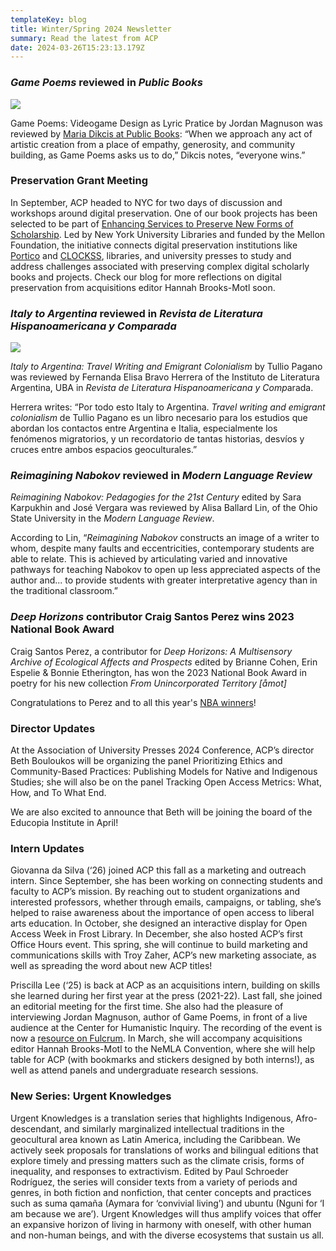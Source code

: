 ```yaml
---
templateKey: blog
title: Winter/Spring 2024 Newsletter
summary: Read the latest from ACP
date: 2024-03-26T15:23:13.179Z
---
```

### *Game Poems* ﻿reviewed in *Public Books*

![](assets/magnuson_cover_front_small.jpg)

Game Poems: Videogame Design as Lyric Pratice by Jordan Magnuson was reviewed by [Maria Dikcis at Public Books](https://r20.rs6.net/tn.jsp?f=001GTx3jh-L6qd_1f-eFfDDaV60I4dJKYLFqmLqBHddFNuvatJLAablTswmC9N-VkR7ym0UfpUADjIA6alWLOcBRs-5XfOaju494f6bJnu9iX1Tynfj7pGH6IIcUqrf6lWmyq_KH2GYcIip13ySr4p2ouKyQimRlyDbnrFrPKR_rvoDRijgauOkW5PU4gS7ZpRO6CO42KmFKfo=&c=_VhwW0EXlpiUbq-HNRSs1dT6rmtIj8BehZeY7yM4FuqAnK8aHpBSZw==&ch=QucXrKT2LlEQShDcwfw81LfzJS7axTYVnJ4rkAwgvJpF3gbB-XeJcw==): “When we approach any act of artistic creation from a place of empathy, generosity, and community building, as Game Poems asks us to do,” Dikcis notes, “everyone wins.”

### Preservation Grant Meeting

In September, ACP headed to NYC for two days of discussion and workshops around digital preservation. One of our book projects has been selected to be part of [Enhancing Services to Preserve New Forms of Scholarship](https://r20.rs6.net/tn.jsp?f=001GTx3jh-L6qd_1f-eFfDDaV60I4dJKYLFqmLqBHddFNuvatJLAablTswmC9N-VkR71-tkVjyy3OXsVVzvMF7a-0RomWEvBJPEsImMLDYJxXbQOhr4ZbccXYj01U7GWGF3yDErVk54Dum03yKKaYQSDUAbZld9P3Itp1OLoGclDxA=&c=_VhwW0EXlpiUbq-HNRSs1dT6rmtIj8BehZeY7yM4FuqAnK8aHpBSZw==&ch=QucXrKT2LlEQShDcwfw81LfzJS7axTYVnJ4rkAwgvJpF3gbB-XeJcw==). Led by New York University Libraries and funded by the Mellon Foundation, the initiative connects digital preservation institutions like [Portico](https://r20.rs6.net/tn.jsp?f=001GTx3jh-L6qd_1f-eFfDDaV60I4dJKYLFqmLqBHddFNuvatJLAablTswmC9N-VkR70oaMIRM53ui5XTwLq3ZHikZnrDNUqAh4Ly-RSehXdGZ9-lVbtnEimqvnHQY4R0i17XAN37cbZYJhp1yTOlv7PQ==&c=_VhwW0EXlpiUbq-HNRSs1dT6rmtIj8BehZeY7yM4FuqAnK8aHpBSZw==&ch=QucXrKT2LlEQShDcwfw81LfzJS7axTYVnJ4rkAwgvJpF3gbB-XeJcw==) and [CLOCKSS](https://r20.rs6.net/tn.jsp?f=001GTx3jh-L6qd_1f-eFfDDaV60I4dJKYLFqmLqBHddFNuvatJLAablTswmC9N-VkR74Ibc-vDn7HkodzhNveGybHhi644V1FViIzDXj0HDYz_KKgCZiyJZGVJS9bePeLf6ovJr0As0vQo=&c=_VhwW0EXlpiUbq-HNRSs1dT6rmtIj8BehZeY7yM4FuqAnK8aHpBSZw==&ch=QucXrKT2LlEQShDcwfw81LfzJS7axTYVnJ4rkAwgvJpF3gbB-XeJcw==), libraries, and university presses to study and address challenges associated with preserving complex digital scholarly books and projects. Check our blog for more reflections on digital preservation from acquisitions editor Hannah Brooks-Motl soon.

### *Italy to Argentina* reviewed in *Revista de Literatura Hispanoamericana y Comparada*

![](assets/pagano.jpg)

*Italy to Argentina: Travel Writing and Emigrant Colonialism* by Tullio Pagano was reviewed by Fernanda Elisa Bravo Herrera of the Instituto de Literatura Argentina, UBA in *Revista de Literatura Hispanoamericana y Comp*arada.

Herrera writes: “Por todo esto Italy to Argentina. *Travel writing and emigrant colonialism* de Tullio Pagano es un libro necesario para los estudios que abordan los contactos entre Argentina e Italia, especialmente los fenómenos migratorios, y un recordatorio de tantas historias, desvíos y cruces entre ambos espacios geoculturales.”

### *Reimagining Nabokov* reviewed in *Modern Language Re﻿view*

*Reimagining Nabokov: Pedagogies for the 21st Century* edited by Sara Karpukhin and José Vergara was reviewed by Alisa Ballard Lin, of the Ohio State University in the *Modern Language Review*.

According to Lin, “*Reimagining Nabokov* constructs an image of a writer to whom, despite many faults and eccentricities, contemporary students are able to relate. This is achieved by articulating varied and innovative pathways for teaching Nabokov to open up less appreciated aspects of the author and... to provide students with greater interpretative agency than in the traditional classroom.”

### *Deep Horizons* contributor Craig Santos Perez wins 2023 National Book Award

Craig Santos Perez, a contributor for *Deep Horizons: A Multisensory Archive of Ecological Affects and Prospects* edited by Brianne Cohen, Erin Espelie & Bonnie Etherington, has won the 2023 National Book Award in poetry for his new collection *From Unincorporated Territory \[åmot]* 

Congratulations to Perez and to all this year's [NBA winners](https://r20.rs6.net/tn.jsp?f=001GTx3jh-L6qd_1f-eFfDDaV60I4dJKYLFqmLqBHddFNuvatJLAablTswmC9N-VkR71321oRtSfHcCEwvhn3vJl6g-JRL-TnAiNI5kWy0njOehz5jVwDMVr4N0RF11SEOz267D2V60ZnBTqJn7-jZQwuZ21RX8yHj0PfLjnVSd3-CGuOH9oGApOfb8lQGgdb4Kw0RufbFqSQHP2URrzJCXxg==&c=_VhwW0EXlpiUbq-HNRSs1dT6rmtIj8BehZeY7yM4FuqAnK8aHpBSZw==&ch=QucXrKT2LlEQShDcwfw81LfzJS7axTYVnJ4rkAwgvJpF3gbB-XeJcw==)!

### Director Updates

At the Association of University Presses 2024 Conference, ACP’s director Beth Bouloukos will be organizing the panel Prioritizing Ethics and Community-Based Practices: Publishing Models for Native and Indigenous Studies; she will also be on the panel Tracking Open Access Metrics: What, How, and To What End.

We are also excited to announce that Beth will be joining the board of the Educopia Institute in April!

### Intern Updates

Giovanna da Silva (‘26) joined ACP this fall as a marketing and outreach intern. Since September, she has been working on connecting students and faculty to ACP’s mission. By reaching out to student organizations and interested professors, whether through emails, campaigns, or tabling, she’s helped to raise awareness about the importance of open access to liberal arts education. In October, she designed an interactive display for Open Access Week in Frost Library. In December, she also hosted ACP’s first Office Hours event. This spring, she will continue to build marketing and communications skills with Troy Zaher, ACP’s new marketing associate, as well as spreading the word about new ACP titles!

Priscilla Lee (‘25) is back at ACP as an acquisitions intern, building on skills she learned during her first year at the press (2021-22). Last fall, she joined an editorial meeting for the first time. She also had the pleasure of interviewing Jordan Magnuson, author of Game Poems, in front of a live audience at the Center for Humanistic Inquiry. The recording of the event is now a [resource on Fulcrum](https://r20.rs6.net/tn.jsp?f=001GTx3jh-L6qd_1f-eFfDDaV60I4dJKYLFqmLqBHddFNuvatJLAablTswmC9N-VkR7-ZgVqctxW2dARz1DLhBOjSun9dhpSZ4jlLPUbMLb-nQxF3Q5mRXFsa0MyUxT9oM4-0IPiCG9sQZHL9IZuII86bcyAyIsI_P9oCMZGQNnH43HZqJLYo2uyv9C_l2KVhhueEokU-5E4Ho=&c=_VhwW0EXlpiUbq-HNRSs1dT6rmtIj8BehZeY7yM4FuqAnK8aHpBSZw==&ch=QucXrKT2LlEQShDcwfw81LfzJS7axTYVnJ4rkAwgvJpF3gbB-XeJcw==). In March, she will accompany acquisitions editor Hannah Brooks-Motl to the NeMLA Convention, where she will help table for ACP (with bookmarks and stickers designed by both interns!), as well as attend panels and undergraduate research sessions.

### New Series: Urgent Knowledges

Urgent Knowledges is a translation series that highlights Indigenous, Afro-descendant, and similarly marginalized intellectual traditions in the geocultural area known as Latin America, including the Caribbean. We actively seek proposals for translations of works and bilingual editions that explore timely and pressing matters such as the climate crisis, forms of inequality, and responses to extractivism. Edited by Paul Schroeder Rodríguez, the series will consider texts from a variety of periods and genres, in both fiction and nonfiction, that center concepts and practices such as suma qamaña (Aymara for ‘convivial living’) and ubuntu (Nguni for ‘I am because we are’). Urgent Knowledges will thus amplify voices that offer an expansive horizon of living in harmony with oneself, with other human and non-human beings, and with the diverse ecosystems that sustain us all.